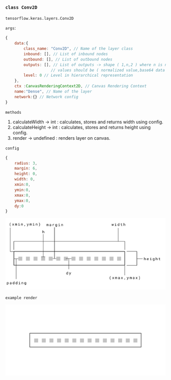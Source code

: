 ### ```class Conv2D```
`tensorflow.keras.layers.Conv2D`

`args`:
```js
{
    data:{
        class_name: "Conv2D", // Name of the layer class  
        inbound: [], // List of inbound nodes
        outbound: [], // List of outbound nodes
        outputs: [], // List of outputs -> shape ( 1,n,2 ) where n is number of units 
                    // values should be ( normalized value,base64 data url for filter ).
        level: 0 // Level in hierarchical representation
    }, 
    ctx :CanvasRenderingContext2D, // Canvas Rendering Context 
    name:"Dense", // Name of the layer 
    network:{} // Network config
}
```

`methods` 

1. calculateWidth -> int : calculates, stores and returns width using config.  
2. calculateHeight -> int : calculates, stores and returns height using config.  
3. render -> undefined : renders layer on canvas.

`config`

```js
{
    radius: 3,
    margin: 6,
    height: 0,
    width: 0,
    xmin:0,
    ymin:0,
    xmax:0,
    ymax:0,
    dy:0
}
```

![](images/doc-conv2d-config.png)

`example render`

![](images/doc-conv2d-example.png)
